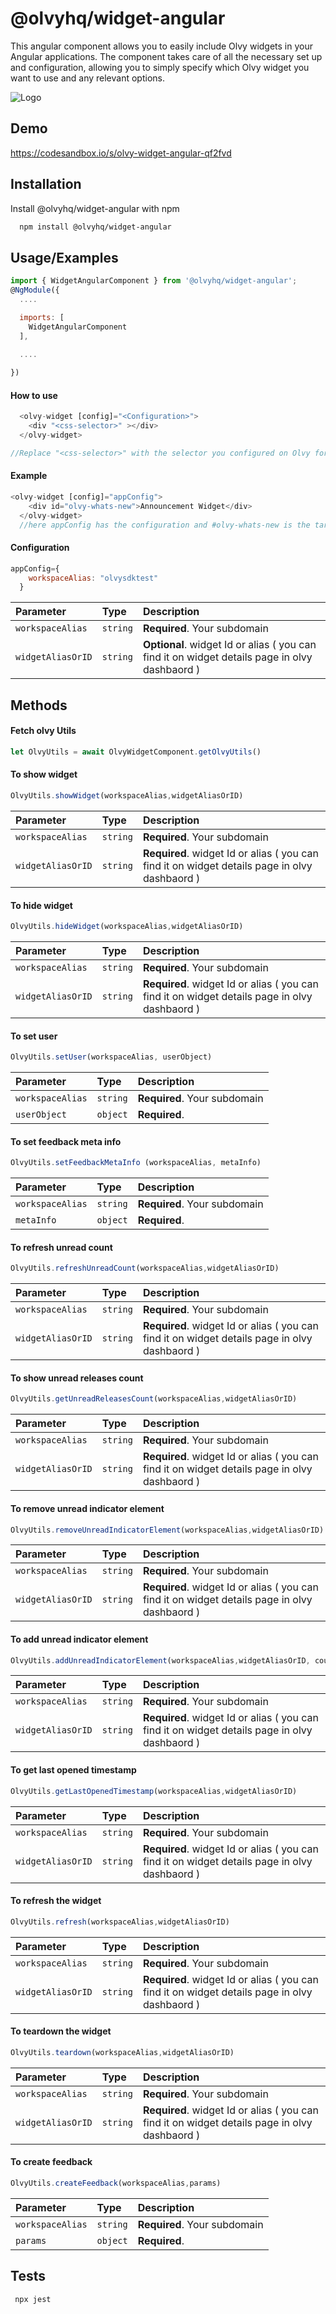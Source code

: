 # @olvyhq/widget-angular

This angular component allows you to easily include Olvy widgets in your Angular applications. The component takes care of all the necessary set up and configuration, allowing you to simply specify which Olvy widget you want to use and any relevant options. 


![Logo](https://olvy-development.s3.amazonaws.com/public_images/olvy-angular.png)

## Demo

https://codesandbox.io/s/olvy-widget-angular-qf2fvd

## Installation

Install @olvyhq/widget-angular with npm

```bash
  npm install @olvyhq/widget-angular
```

    
## Usage/Examples



```javascript
import { WidgetAngularComponent } from '@olvyhq/widget-angular';
@NgModule({
  ....

  imports: [
    WidgetAngularComponent
  ],

  ....
 
})
```
#### How to use 

```javascript
  <olvy-widget [config]="<Configuration>">
    <div "<css-selector>" ></div>
  </olvy-widget>

//Replace "<css-selector>" with the selector you configured on Olvy for target element and <Configuration> with your configuration

```

#### Example

```javascript
<olvy-widget [config]="appConfig">
    <div id="olvy-whats-new">Announcement Widget</div>
  </olvy-widget>
  //here appConfig has the configuration and #olvy-whats-new is the target element
```

#### Configuration
```javascript
appConfig={
    workspaceAlias: "olvysdktest"
  }
```

| Parameter | Type     | Description                |
| :-------- | :------- | :------------------------- |
| `workspaceAlias` | `string` | **Required**. Your subdomain |
| `widgetAliasOrID` | `string` | **Optional**. widget Id or alias ( you can find it on widget details page in olvy dashbaord ) |



## Methods

#### Fetch olvy Utils

```javascript
let OlvyUtils = await OlvyWidgetComponent.getOlvyUtils()
```
#### To show widget

```javascript
OlvyUtils.showWidget(workspaceAlias,widgetAliasOrID)
```

| Parameter | Type     | Description                |
| :-------- | :------- | :------------------------- |
| `workspaceAlias` | `string` | **Required**. Your subdomain |
| `widgetAliasOrID` | `string` | **Required**. widget Id or alias ( you can find it on widget details page in olvy dashbaord ) |

#### To hide widget

```javascript
OlvyUtils.hideWidget(workspaceAlias,widgetAliasOrID)
```

| Parameter | Type     | Description                |
| :-------- | :------- | :------------------------- |
| `workspaceAlias` | `string` | **Required**. Your subdomain |
| `widgetAliasOrID` | `string` | **Required**. widget Id or alias ( you can find it on widget details page in olvy dashbaord ) |

#### To set user

```javascript
OlvyUtils.setUser(workspaceAlias, userObject) 
```

| Parameter | Type     | Description                |
| :-------- | :------- | :------------------------- |
| `workspaceAlias` | `string` | **Required**. Your subdomain |
| `userObject` | `object` | **Required**.  |

#### To set feedback meta info

```javascript
OlvyUtils.setFeedbackMetaInfo (workspaceAlias, metaInfo)
```

| Parameter | Type     | Description                |
| :-------- | :------- | :------------------------- |
| `workspaceAlias` | `string` | **Required**. Your subdomain |
| `metaInfo` | `object` | **Required**. |

#### To refresh unread count

```javascript
OlvyUtils.refreshUnreadCount(workspaceAlias,widgetAliasOrID) 
```

| Parameter | Type     | Description                |
| :-------- | :------- | :------------------------- |
| `workspaceAlias` | `string` | **Required**. Your subdomain |
| `widgetAliasOrID` | `string` | **Required**. widget Id or alias ( you can find it on widget details page in olvy dashbaord ) |

#### To show unread releases count

```javascript
OlvyUtils.getUnreadReleasesCount(workspaceAlias,widgetAliasOrID)
```

| Parameter | Type     | Description                |
| :-------- | :------- | :------------------------- |
| `workspaceAlias` | `string` | **Required**. Your subdomain |
| `widgetAliasOrID` | `string` | **Required**. widget Id or alias ( you can find it on widget details page in olvy dashbaord ) |

#### To remove unread indicator element

```javascript
OlvyUtils.removeUnreadIndicatorElement(workspaceAlias,widgetAliasOrID)
```

| Parameter | Type     | Description                |
| :-------- | :------- | :------------------------- |
| `workspaceAlias` | `string` | **Required**. Your subdomain |
| `widgetAliasOrID` | `string` | **Required**. widget Id or alias ( you can find it on widget details page in olvy dashbaord ) |

#### To add unread indicator element

```javascript
OlvyUtils.addUnreadIndicatorElement(workspaceAlias,widgetAliasOrID, count) 
```

| Parameter | Type     | Description                |
| :-------- | :------- | :------------------------- |
| `workspaceAlias` | `string` | **Required**. Your subdomain |
| `widgetAliasOrID` | `string` | **Required**. widget Id or alias ( you can find it on widget details page in olvy dashbaord ) |

#### To get last opened timestamp

```javascript
OlvyUtils.getLastOpenedTimestamp(workspaceAlias,widgetAliasOrID)
```

| Parameter | Type     | Description                |
| :-------- | :------- | :------------------------- |
| `workspaceAlias` | `string` | **Required**. Your subdomain |
| `widgetAliasOrID` | `string` | **Required**. widget Id or alias ( you can find it on widget details page in olvy dashbaord ) |

#### To refresh the widget

```javascript
OlvyUtils.refresh(workspaceAlias,widgetAliasOrID)
```

| Parameter | Type     | Description                |
| :-------- | :------- | :------------------------- |
| `workspaceAlias` | `string` | **Required**. Your subdomain |
| `widgetAliasOrID` | `string` | **Required**. widget Id or alias ( you can find it on widget details page in olvy dashbaord ) |

#### To teardown the widget

```javascript
OlvyUtils.teardown(workspaceAlias,widgetAliasOrID)
```


| Parameter | Type     | Description                |
| :-------- | :------- | :------------------------- |
| `workspaceAlias` | `string` | **Required**. Your subdomain |
| `widgetAliasOrID` | `string` | **Required**. widget Id or alias ( you can find it on widget details page in olvy dashbaord ) |

#### To create feedback

```javascript
OlvyUtils.createFeedback(workspaceAlias,params)
```

| Parameter | Type     | Description                |
| :-------- | :------- | :------------------------- |
| `workspaceAlias` | `string` | **Required**. Your subdomain |
| `params` | `object` | **Required**.  |



## Tests

```bash
 npx jest
```

